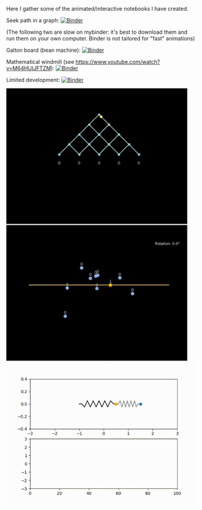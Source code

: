 Here I gather some of the animated/interactive notebooks I have created.

Seek path in a graph:
[![Binder](https://mybinder.org/badge_logo.svg)](https://mybinder.org/v2/gh/nathraim/diverse/master?urlpath=%2Fapps%2Fnotebooks%2Fconnectivity_notebook.ipynb)

(The following two are slow on mybinder: it's best to download them and run them on your own computer. Binder is not tailored for "fast" animations)

Galton board (bean machine): 
[![Binder](https://mybinder.org/badge_logo.svg)](https://mybinder.org/v2/gh/nathraim/diverse/master?urlpath=%2Fnotebooks%2Fnotebooks%2Fgalton_notebook.ipynb)

Mathematical windmill (see https://www.youtube.com/watch?v=M64HUIJFTZM):
[![Binder](https://mybinder.org/badge_logo.svg)](https://mybinder.org/v2/gh/nathraim/diverse/master?urlpath=%2Fapps%2Fnotebooks%2Fwindmill.ipynb)

Limited development: 
[![Binder](https://mybinder.org/badge_logo.svg)](https://mybinder.org/v2/gh/nathraim/diverse/master?urlpath=%2Fnotebooks%2Fnotebooks%2Fdl.ipynb)

![](bean_machine/galton_board.gif)
![](windmill/mathematical_windmill.gif)
![](springs/spring.gif)
